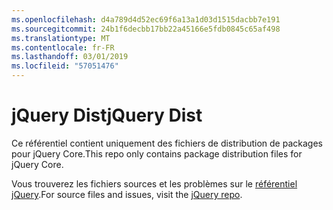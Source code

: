 ```yaml
---
ms.openlocfilehash: d4a789d4d52ec69f6a13a1d03d1515dacbb7e191
ms.sourcegitcommit: 24b1f6decbb17bb22a45166e5fdb0845c65af498
ms.translationtype: MT
ms.contentlocale: fr-FR
ms.lasthandoff: 03/01/2019
ms.locfileid: "57051476"
---
```

# <a name="jquery-dist"></a><span data-ttu-id="e7ab5-101">jQuery Dist</span><span class="sxs-lookup"><span data-stu-id="e7ab5-101">jQuery Dist</span></span>

<span data-ttu-id="e7ab5-102">Ce référentiel contient uniquement des fichiers de distribution de packages pour jQuery Core.</span><span class="sxs-lookup"><span data-stu-id="e7ab5-102">This repo only contains package distribution files for jQuery Core.</span></span>

<span data-ttu-id="e7ab5-103">Vous trouverez les fichiers sources et les problèmes sur le [référentiel jQuery](https://github.com/jquery/jquery).</span><span class="sxs-lookup"><span data-stu-id="e7ab5-103">For source files and issues, visit the [jQuery repo](https://github.com/jquery/jquery).</span></span>
